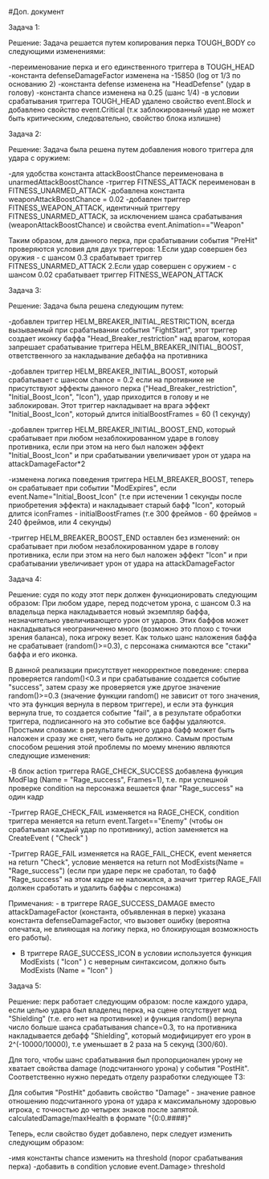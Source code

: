#Доп. документ

Задача 1:

Решение: Задача решается путем копирования перка TOUGH_BODY со следующими изменениями:

-переименование перка и его единственного триггера в TOUGH_HEAD
-константа defenseDamageFactor изменена на -15850 (log от 1/3 по основанию 2)
-константа defense изменена на "HeadDefense" (удар в голову)
-константа chance изменена на 0.25 (шанс 1/4)
-в условии срабатывания триггера TOUGH_HEAD удалено свойство event.Block и добавлено свойство event.Critical (т.к заблокированный удар не может быть критическим, следовательно, свойство блока излишне)

Задача 2:

Решение: Задача была решена путем добавления нового триггера для удара с оружием:

-для удобства константа attackBoostChance переименована в unarmedAttackBoostChance
-триггер FITNESS_ATTACK переименован в FITNESS_UNARMED_ATTACK
-добавлена константа weaponAttackBoostChance = 0.02
-добавлен триггер FITNESS_WEAPON_ATTACK, идентичный триггеру FITNESS_UNARMED_ATTACK, за исключением шанса срабатывания (weaponAttackBoostChance) и свойства event.Animation=="Weapon" 

Таким образом, для данного перка, при срабатывании события "PreHit" проверяются условия для двух триггеров:
1.Если удар совершен без оружия - с шансом 0.3 срабатывает триггер FITNESS_UNARMED_ATTACK
2.Если удар совершен с оружием - с шансом 0.02 срабатывает триггер FITNESS_WEAPON_ATTACK

Задача 3:

Решение: Задача была решена следующим путем:

-добавлен триггер HELM_BREAKER_INITIAL_RESTRICTION, всегда вызываемый при срабатывании события "FightStart", 
этот триггер создает иконку баффа "Head_Breaker_restriction" над врагом,
которая запрешает срабатывание триггера HELM_BREAKER_INITIAL_BOOST, ответственного за накладывание дебаффа на противника

-добавлен триггер HELM_BREAKER_INITIAL_BOOST, который срабатывает с шансом chance = 0.2 если на противнике не присутствуют эффекты 
данного перка ("Head_Breaker_restriction", "Initial_Boost_Icon", "Icon"), удар приходится в голову и не заблокирован. 
Этот триггер накладывает на врага эффект "Initial_Boost_Icon", который длится initialBoostFrames = 60 (1 секунду)

-добавлен триггер HELM_BREAKER_INITIAL_BOOST_END, который срабатывает при любом незаблокированном ударе в голову противника,
если при этом на него был наложен эффект "Initial_Boost_Icon" и при
срабатывании увеличивает урон от удара на attackDamageFactor*2

-изменена логика поведения триггера HELM_BREAKER_BOOST, теперь он срабатывает при событии "ModExpires", 
если event.Name="Initial_Boost_Icon" (т.е при истечении 1 секунды после приобретения эффекта) и 
накладывает старый бафф "Icon", который длится iconFrames - initialBoostFrames
(т.е 300 фреймов - 60 фреймов = 240 фреймов, или 4 секунды)

-триггер HELM_BREAKER_BOOST_END оставлен без изменений: он срабатывает при 
любом незаблокированном ударе в голову противника, если при этом на него 
был наложен эффект "Icon" и при срабатывании увеличивает урон от удара на attackDamageFactor

Задача 4:

Решение: судя по коду этот перк должен функционировать следующим образом: При любом ударе, перед подсчетом урона, с шансом 0.3 на 
владельца перка накладывается новый экземпляр баффа, незначительно увеличивающего урон от ударов. 
Этих баффов может накладываться неограниченно много (возможно это плохо с точки зрения баланса), 
пока игроку везет. Как только шанс наложения баффа не срабатывает (random()>=0.3), с персонажа 
снимаются все "стаки" баффа и его иконка.

В данной реализации присутствует некорректное поведение: сперва проверяется random()<0.3 и при срабатывание создается событие "success",
затем сразу же проверяется уже другое значение random()>=0.3 (значение функции random() не зависит от того значения,
что эта функция вернула в первом триггере), и если эта функция вернула true, то создается событие "fail", 
а в результате обработки триггера, подписанного на это событие все баффы удаляются. Простыми словами: 
в результате одного удара бафф может быть наложен и сразу же снят, чего быть не должно. 
Самым простым способом решения этой проблемы по моему мнению являются следующие изменения:

-В блок action триггера RAGE_CHECK_SUCCESS добавлена функция ModFlag (Name = "Rage_success", Frames=1), т.е. при 
успешной проверке condition на персонажа вешается флаг "Rage_success" на один кадр

-Триггер RAGE_CHECK_FAIL изменяется на RAGE_CHECK, condition триггера меняется на return event.Target=="Enemy" 
(чтобы он срабатывал каждый удар по противнику), action заменяется на CreateEvent ( "Check" )

-Триггер RAGE_FAIL изменяется на RAGE_FAIL_CHECK, event меняется на return "Check", 
условие меняется на return not ModExists(Name = "Rage_success") (если при ударе перк не сработал, то бафф "Rage_success" на этом кадре не наложился, а значит триггер RAGE_FAIl должен сработать и удалить баффы с персонажа)

Примечания: - в триггере RAGE_SUCCESS_DAMAGE вместо attackDamageFactor (константа, объявленная в перке) указана константа defenseDamageFactor, что вызовет ошибку (вероятна опечатка, не влияющая на логику перка, но блокирующая возможность его работы).

- В триггере RAGE_SUCCESS_ICON в условии используется функция ModExists ( "Icon" ) с неверным синтаксисом, должно быть ModExists (Name = "Icon" )

Задача 5:

Решение: перк работает следующим образом: после каждого удара, если целью удара был владелец перка, на сцене отсутствует мод "Shielding" (т.е. его нет на противнике) и функция random() вернула число больше шанса срабатывания chance=0.3, то на противника накладывается дебафф "Shielding", который модифицирует его урон в 2^(-10000/10000), т.е уменьшает в 2 раза на 5 секунд (300/60).

Для того, чтобы шанс срабатывания был пропорционален урону не хватает свойства damage
(подсчитанного урона) у события "PostHit". Соответственно нужно передать отделу разработки следующее ТЗ:

Для события "PostHit" добавить свойство "Damage" - значение равное 
отношению подсчитанного урона от удара к максимальному здоровью игрока,
с точностью до четырех знаков после запятой. calculatedDamage/maxHealth в формате "{0:0.####}"

Теперь, если свойство будет добавлено, перк следует изменить следующим образом:

-имя константы chance изменить на threshold (порог срабатывания перка)
-добавить в condition условие event.Damage> threshold

